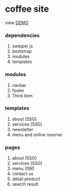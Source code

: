 # coffee site
view [DEMO](https://www.google.com)

### dependencies
1. swipper js
2. bootstrap
3. modules
4. templates


### modules
1. navbar
2. footer
3. Third item

### templates
1. about (SSG)
2. services (SSG)
3. newsletter
4. menu and online reserve


### pages
1. about (SSG)
2. services (SSG)
3. menu (ISR) 
4. contact us
5. detail product 
6. search result
